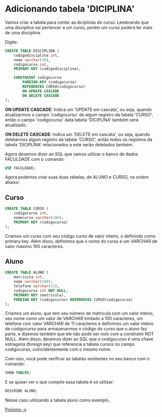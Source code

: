 # Adicionando tabela 'DICIPLINA'

Vamos criar a tabela para conter as diciplinas do curso. Lembrando que uma disciplina vai pertencer a um curso, porém um curso poderá ter mais de uma disciplina.

Digite:

```sql
CREATE TABLE DISCIPLINA (
    codigodisciplina int,
    nome varchar(30),
    codigocurso int,
    PRIMARY KEY (codigodisciplina),

    CONSTRAINT codigocurso
        FOREIGN KEY (codigocurso)
        REFERENCES CURSO(codigocurso)
        ON UPDATE CASCADE
        ON DELETE CASCADE
);
```


















**ON UPDATE CASCADE:** Indica um 'UPDATE em cascata', ou seja, quando atualizarmos o campo 'codigocurso' de algum registro da tabela 'CURSO', então o campo 'codigocurso' data tabela 'DICIPLINA' também será atualizado.

**ON DELETE CASCADE:** Indica um 'DELETE em cascata', ou seja, quando deletarmos algum registro da tabela 'CURSO', então todos os registros da tabela 'DICIPLINA' relacionados a este serão deletados também.

Agora devemos dizer ao SQL que vamos utilizar o banco de dados FACULDADE com o comando:

```sql
USE FACULDADE;
```

Agora podemos criar suas duas tabelas, de ALUNO e CURSO, na ordem abaixo:

## Curso

```sql
CREATE TABLE CURSO (
    codigocurso int,
    nomecurso varchar(100),
    PRIMARY KEY (codigocurso)
);
```
Criamos um curso com seu código curso de valor inteiro, o definindo como primary key. Além disso, definimos que o nome do curso é um VARCHAR de valor máximo 100 caracteres.

## Aluno

```sql
CREATE TABLE ALUNO (
    matricula int,
    nome varchar(100),
    telefone varchar(11),
    codigocurso int NOT NULL,
    PRIMARY KEY (matricula),
    FOREIGN KEY (codigocurso) REFERENCES CURSO(codigocurso)
);
```

Criamos um aluno, que tem seu número de matrícula com um valor inteiro, seu nome como um valor de VARCHAR limitado a 100 caracteres, um telefone com valor VARCHAR de 11 caracteres e definimos um valor inteiro de codigocurso para armazenarmos o código do curso que o aluno faz parte, e dizemos também que ele não pode ser nulo com a constraint NOT NULL. Além disso, devemos dizer ao SQL que o codigocurso é uma chave estrageira (foreign key) que referencia a tabela cursos no campo codigocurso, coincidentemente com o mesmo nome.

Com isso, você pode verificar as tabelas existentes no seu banco com o comando:

```sql
SHOW TABLES;
```
E se quiser ver o que compõe essa tabela é só utilizar:

```sql
DESCRIBE ALUNO;
```
Nesse caso utilizando a tabela aluno como exemplo.


<a href="./02-InserindoValores.md">Próximo -></a>